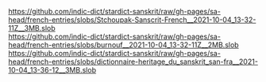 https://github.com/indic-dict/stardict-sanskrit/raw/gh-pages/sa-head/french-entries/slobs/Stchoupak-Sanscrit-French__2021-10-04_13-32-11Z__3MB.slob  
https://github.com/indic-dict/stardict-sanskrit/raw/gh-pages/sa-head/french-entries/slobs/burnouf__2021-10-04_13-32-11Z__2MB.slob  
https://github.com/indic-dict/stardict-sanskrit/raw/gh-pages/sa-head/french-entries/slobs/dictionnaire-heritage_du_sanskrit_san-fra__2021-10-04_13-36-12__3MB.slob  
